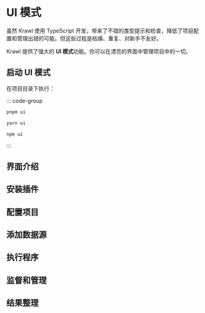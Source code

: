 # UI 模式

虽然 Krawl 使用 TypeScript 开发，带来了不错的类型提示和检查，降低了项目配置和管理出错的可能。但这些过程是枯燥、重复、对新手不友好。

Krawl 提供了强大的 **UI 模式**功能。你可以在漂亮的界面中管理项目中的一切。

## 启动 UI 模式

在项目目录下执行：

::: code-group

```bash [pnpm]
pnpm ui
```

```bash [yarn]
yarn ui
```

```bash [npm]
npm ui
```

:::

## 界面介绍

## 安装插件

## 配置项目

## 添加数据源

## 执行程序

## 监督和管理

## 结果整理
